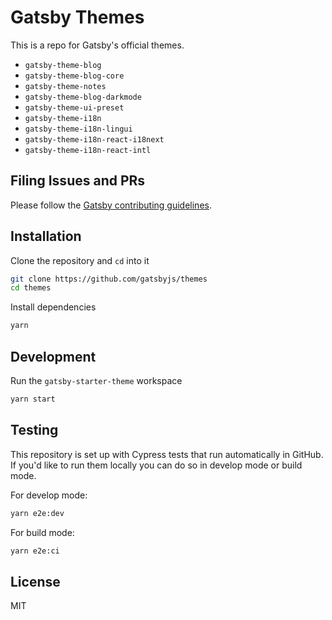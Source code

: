 # Gatsby Themes

This is a repo for Gatsby's official themes.

- `gatsby-theme-blog`
- `gatsby-theme-blog-core`
- `gatsby-theme-notes`
- `gatsby-theme-blog-darkmode`
- `gatsby-theme-ui-preset`
- `gatsby-theme-i18n`
- `gatsby-theme-i18n-lingui`
- `gatsby-theme-i18n-react-i18next`
- `gatsby-theme-i18n-react-intl`

## Filing Issues and PRs

Please follow the [Gatsby contributing guidelines](https://www.gatsbyjs.org/contributing/how-to-contribute/).

## Installation

Clone the repository and `cd` into it

```sh
git clone https://github.com/gatsbyjs/themes
cd themes
```

Install dependencies

```sh
yarn
```

## Development

Run the `gatsby-starter-theme` workspace

```sh
yarn start
```

## Testing

This repository is set up with Cypress tests that run automatically in GitHub. If you'd like to run them locally you can do so in develop mode or build mode.

For develop mode:

```sh
yarn e2e:dev
```

For build mode:

```sh
yarn e2e:ci
```

## License

MIT
